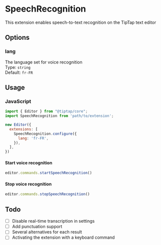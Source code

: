 # SpeechRecognition

This extension enables speech-to-text recognition on the TipTap text editor

## Options

### lang
The language set for voice recognition
<br>
Type: `string`<br>
Default: `fr-FR`

## Usage

### JavaScript

```js
import { Editor } from "@tiptap/core";
import SpeechRecognition from 'path/to/extension';

new Editor({
  extensions: [
    SpeechRecognition.configure({
      lang: 'fr-FR',
    }),
  ],
})
```

#### Start voice recognition
```js
editor.commands.startSpeechRecognition()
```

#### Stop voice recognition
```js
editor.commands.stopSpeechRecognition()
```

## Todo

- [ ] Disable real-time transcription in settings
- [ ] Add punctuation support
- [ ] Several alternatives for each result
- [ ] Activating the extension with a keyboard command
